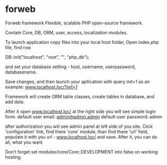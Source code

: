 # forweb
Forweb framework
Flexible, scalable PHP open-source framework. 

Contain Core, DB, ORM, user, access, localization  modules.

To launch application copy files into your local host folder,
Open index.php file, find row

DB::init("localhost", "root", "", "php_db");

and set your database setting - host, username, userpassword, databasename.

Save changes, and then launch your apllication with query init=1
as an example: 
www.localhost.loc/?init=1

Framework will create ORM table classes, create tables in database, and add data.

After it open www.localhost.loc/ at the right side you will see simple login form.
default user email: admin@admin.admin
default user password: admin

after authorization you will see admin panel at left side of you site. Click 'configuration' link,
find there 'core' module, than find there 'url' field, populate it with you url - www.localhost.loc/ and save.
After it, you can do all, what you want.

Don't forget set modules/core/Core::DEVELOPMENT into false on working hosting.
